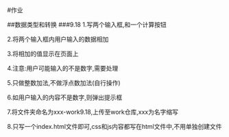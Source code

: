 #作业

##数据类型和转换
###9.18
1.写两个输入框,和一个计算按钮

2.将两个输入框内用户输入的数据相加

3.将相加的值显示在页面上

4.注意:用户可能输入的不是数字,需要处理

5.只做整数加法,不做浮点数加法(自行操作)

6.如用户输入的内容不是数字,则弹出提示框

7.将文件夹命名为xxx-work9.18,上传至work仓库,xxx为名字缩写

8.只写一个index.html文件即可,css和js内容都写在html文件中,不用单独创建文件

